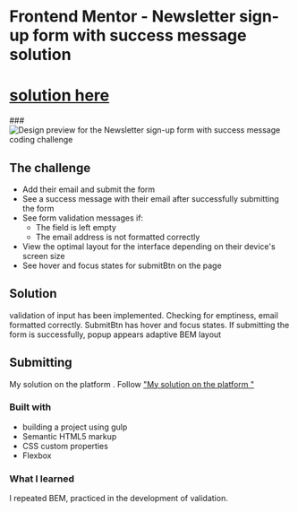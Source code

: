 # Frontend Mentor - Newsletter sign-up form with success message solution
#  [solution here](https://sofyapim.github.io/newsletter-sign-up/)
###![Design preview for the Newsletter sign-up form with success message coding challenge](./design/desktop-preview.jpg)
## The challenge

- Add their email and submit the form
- See a success message with their email after successfully submitting the form
- See form validation messages if:
  - The field is left empty
  - The email address is not formatted correctly
- View the optimal layout for the interface depending on their device's screen size
- See hover and focus states for submitBtn on the page

## Solution
validation of input has been implemented. Checking for emptiness, email formatted correctly. SubmitBtn has hover and focus states.
If submitting the form is successfully, popup appears
adaptive BEM layout

## Submitting 
My solution on the platform . 
Follow  ["My solution on the platform "](https://www.frontendmentor.io/solutions/responsive-app-using-sass-js-4bFxCZXMyW) 

### Built with
- building a project using gulp
- Semantic HTML5 markup
- CSS custom properties
- Flexbox

### What I learned

I repeated BEM, practiced in the development of validation.
